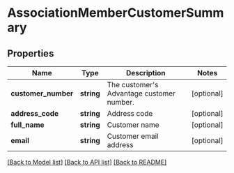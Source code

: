 # AssociationMemberCustomerSummary

## Properties
Name | Type | Description | Notes
------------ | ------------- | ------------- | -------------
**customer_number** | **string** | The customer&#39;s Advantage customer number. | [optional] 
**address_code** | **string** | Address code | [optional] 
**full_name** | **string** | Customer name | [optional] 
**email** | **string** | Customer email address | [optional] 

[[Back to Model list]](../README.md#documentation-for-models) [[Back to API list]](../README.md#documentation-for-api-endpoints) [[Back to README]](../README.md)


